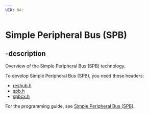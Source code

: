 ```yaml
---
UID: NA:
---
```


# Simple Peripheral Bus (SPB)

## -description
Overview of the Simple Peripheral Bus (SPB) technology.

To develop Simple Peripheral Bus (SPB), you need these headers:

 * [reshub.h](..\reshub\index.md)
 * [spb.h](..\spb\index.md)
 * [spbcx.h](..\spbcx\index.md)

For the programming guide, see [Simple Peripheral Bus (SPB)](https://docs.microsoft.com/en-us/windows-hardware/drivers/spb).
